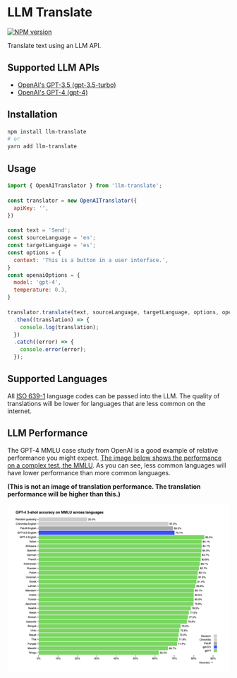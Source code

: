 # LLM Translate

[![NPM version](https://img.shields.io/npm/v/llm-translate.svg)](https://npmjs.org/package/llm-translate)

Translate text using an LLM API.

## Supported LLM APIs

- [OpenAI's GPT-3.5 (gpt-3.5-turbo)](https://openai.com/blog/openai-api)
- [OpenAI's GPT-4 (gpt-4)](https://openai.com/blog/openai-api)

## Installation

```sh
npm install llm-translate
# or
yarn add llm-translate
```

## Usage

```js
import { OpenAITranslator } from 'llm-translate';

const translator = new OpenAITranslator({
  apiKey: '',
})

const text = 'Send';
const sourceLanguage = 'en';
const targetLanguage = 'es';
const options = {
  context: 'This is a button in a user interface.',
}
const openaiOptions = {
  model: 'gpt-4',
  temperature: 0.3,
}

translator.translate(text, sourceLanguage, targetLanguage, options, openaiOptions)
  .then((translation) => {
    console.log(translation);
  })
  .catch((error) => {
    console.error(error);
  });

```

## Supported Languages

All [ISO 639-1](https://en.wikipedia.org/wiki/ISO_639-1) language codes can be passed into the LLM. The quality of translations will be lower for languages that are less common on the internet.

## LLM Performance

The GPT-4 MMLU case study from OpenAI is a good example of relative performance you might expect. [The image below shows the performance on a complex test, the MMLU](https://openai.com/research/gpt-4). As you can see, less common languages will have lower performance than more common languages.

**(This is not an image of translation performance. The translation performance will be higher than this.)**

![OpenAI Language Performance](assets/openai-language-performance.png)